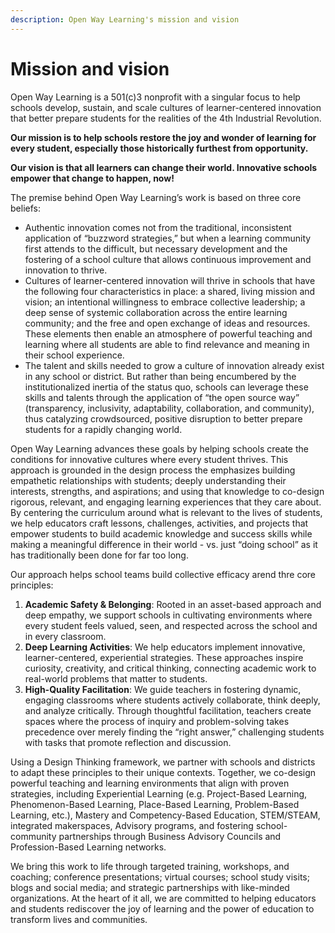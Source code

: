 ```yaml
---
description: Open Way Learning's mission and vision
---
```


# Mission and vision

Open Way Learning is a 501(c)3 nonprofit with a singular focus to help schools develop, sustain, and scale cultures of learner-centered innovation that better prepare students for the realities of the 4th Industrial Revolution.

**Our mission is to help schools restore the joy and wonder of learning for every student, especially those historically furthest from opportunity.**&#x20;

**Our vision is that all learners can change their world. Innovative schools empower that change to happen, now!**

The premise behind Open Way Learning’s work is based on three core beliefs:

* Authentic innovation comes not from the traditional, inconsistent application of “buzzword strategies,” but when a learning community first attends to the difficult, but necessary development and the fostering of a school culture that allows continuous improvement and innovation to thrive.
* Cultures of learner-centered innovation will thrive in schools that have the following four characteristics in place: a shared, living mission and vision; an intentional willingness to embrace collective leadership; a deep sense of systemic collaboration across the entire learning community; and the free and open exchange of ideas and resources. These elements then enable an atmosphere of powerful teaching and learning where all students are able to find relevance and meaning in their school experience.
* The talent and skills needed to grow a culture of innovation already exist in any school or district. But rather than being encumbered by the institutionalized inertia of the status quo, schools can leverage these skills and talents through the application of “the open source way” (transparency, inclusivity, adaptability, collaboration, and community), thus catalyzing crowdsourced, positive disruption to better prepare students for a rapidly changing world.

Open Way Learning advances these goals by helping schools create the conditions for innovative cultures where every student thrives. This approach is grounded in the design process the emphasizes building empathetic relationships with students; deeply understanding their interests, strengths, and aspirations; and using that knowledge to co-design rigorous, relevant, and engaging learning experiences that they care about. By centering the curriculum around what is relevant to the lives of students, we help educators craft lessons, challenges, activities, and projects that empower students to build academic knowledge and success skills while making a meaningful difference in their world - vs. just “doing school” as it has traditionally been done for far too long.

Our approach helps school teams build collective efficacy arend thre core principles:

1. **Academic Safety & Belonging**: Rooted in an asset-based approach and deep empathy, we support schools in cultivating environments where every student feels valued, seen, and respected across the school and in every classroom.
2. **Deep Learning Activities**: We help educators implement innovative, learner-centered, experiential strategies. These approaches inspire curiosity, creativity, and critical thinking, connecting academic work to real-world problems that matter to students.
3. **High-Quality Facilitation**: We guide teachers in fostering dynamic, engaging classrooms where students actively collaborate, think deeply, and analyze critically. Through thoughtful facilitation, teachers create spaces where the process of inquiry and problem-solving takes precedence over merely finding the “right answer,” challenging students with tasks that promote reflection and discussion.

Using a Design Thinking framework, we partner with schools and districts to adapt these principles to their unique contexts. Together, we co-design powerful teaching and learning environments that align with proven strategies, including Experiential Learning (e.g. Project-Based Learning, Phenomenon-Based Learning, Place-Based Learning, Problem-Based Learning, etc.), Mastery and Competency-Based Education, STEM/STEAM, integrated makerspaces, Advisory programs, and fostering school-community partnerships through Business Advisory Councils and Profession-Based Learning networks.

We bring this work to life through targeted training, workshops, and coaching; conference presentations; virtual courses; school study visits; blogs and social media; and strategic partnerships with like-minded organizations. At the heart of it all, we are committed to helping educators and students rediscover the joy of learning and the power of education to transform lives and communities.
